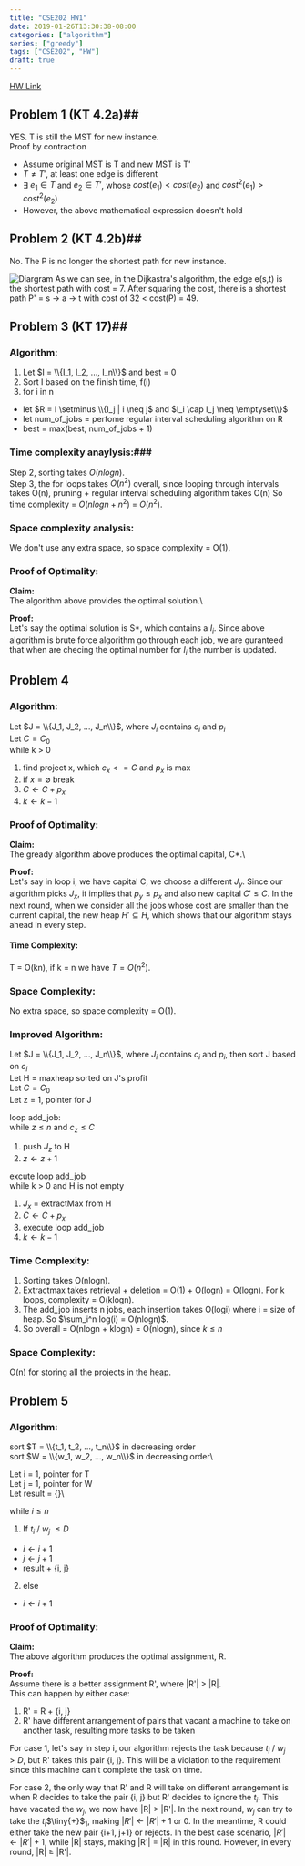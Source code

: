 ```yaml
---
title: "CSE202 HW1"
date: 2019-01-26T13:30:38-08:00
categories: ["algorithm"]
series: ["greedy"]
tags: ["CSE202", "HW"]
draft: true
---
```

[HW Link](https://cseweb.ucsd.edu/classes/wi19/cse202-a/hw1.pdf)

## Problem 1 (KT 4.2a)##
YES. T is still the MST for new instance.\
Proof by contraction

- Assume original MST is T and new MST is T'
- $T \neq T'$, at least one edge is different
- $\exists$ $e_1 \in T$ and $e_2 \in T'$, whose $cost(e_1) < cost(e_2)$ and $cost^2(e_1) > cost^2(e_2)$
- However, the above mathematical expression doesn't hold

## Problem 2 (KT 4.2b)##
No. The P is no longer the shortest path for new instance.

![Diargram](/img/cse202/hw1.2.png)
As we can see, in the Dijkastra's algorithm, the edge e(s,t) is the shortest path with cost = 7. After squaring the cost, there is a shortest path P' = s -> a -> t with cost of 32 < cost(P) = 49.

## Problem 3 (KT 17)##

### Algorithm: ###

1. Let $I = \\{I_1, I_2, ..., I_n\\}$ and best = 0
1. Sort I based on the finish time, f(i)
1. for i in n
  - let $R = I \setminus \\{I_j | i \neq j$ and $I_i \cap I_j \neq \emptyset\\}$
  - let num_of_jobs = perfome regular interval scheduling algorithm on R
  - best = max(best, num_of_jobs + 1)

### Time complexity anaylysis:###

Step 2, sorting takes $O(nlogn)$.\
Step 3, the for loops takes $O(n^2)$ overall, since looping through intervals takes O(n), pruning + regular interval scheduling algorithm takes O(n)
So time complexity = $O(nlogn + n^2)$ = $O(n^2)$.

### Space complexity analysis: ###

We don't use any extra space, so space complexity = O(1).

### Proof of Optimality: ###
**Claim:**\
The algorithm above provides the optimal solution.\

**Proof:**\
Let's say the optimal solution is S\*, which contains a $I_i$. Since above algorithm is brute force algorithm go through each job, we are guranteed that when are checing the optimal number for $I_i$ the number is updated.

## Problem 4 ##
### Algorithm: ###

Let $J = \\{J_1, J_2, ..., J_n\\}$, where $J_i$ contains $c_i$ and $p_i$\
Let $C = C_0$\
while k > 0

1. find project x, which $c_x <= C$ and $p_x$ is max
1. if $x = \emptyset$ break
1. $C \gets C + p_x$
1. $k \gets k - 1$

### Proof of Optimality: ###
**Claim:**\
The gready algorithm above produces the optimal capital, C\*.\

**Proof:**\
Let's say in loop i, we have capital C, we choose a different $J_y$. Since our algorithm picks $J_x$, it implies that $p_y \leq p_x$ and also new capital $C' \leq C$. In the next round, when we consider all the jobs whose cost are smaller than the current capital, the new heap $H' \subseteq H$, which shows that our algorithm stays ahead in every step.

#### Time Complexity: ####
T = O(kn), if k = n we have $T = O(n^2)$.

### Space Complexity: ###

No extra space, so space complexity = O(1).

### Improved Algorithm: ###

Let $J = \\{J_1, J_2, ..., J_n\\}$, where $J_i$ contains $c_i$ and $p_i$, then sort J based on $c_i$\
Let H = maxheap sorted on J's profit\
Let $C = C_0$\
Let z = 1, pointer for J

loop add_job:\
while $z \leq n$ and $c_z \leq C$

1. push $J_z$ to H
1. $z \gets z + 1$

excute loop add_job\
while k > 0 and H is not empty

1. $J_x$ = extractMax from H
1. $C \gets C + p_x$
1. execute loop add_job
1. $k \gets k - 1$

### Time Complexity: ###
1. Sorting takes O(nlogn).
1. Extractmax takes retrieval + deletion = O(1) + O(logn) = O(logn). For k loops, complexity = O(klogn).
1. The add_job inserts n jobs, each insertion takes O(logi) where i = size of heap. So $\sum_i^n log(i) = O(nlogn)$.
1. So overall = O(nlogn + klogn) = O(nlogn), since $k \leq n$

### Space Complexity: ###

O(n) for storing all the projects in the heap.

## Problem 5 ##

### Algorithm: ###

sort $T = \\{t_1, t_2, ..., t_n\\}$ in decreasing order\
sort $W = \\{w_1, w_2, ..., w_n\\}$ in decreasing order\

Let i = 1, pointer for T\
Let j = 1, pointer for W\
Let result = {}\

while $i \leq n$

1. If $t_i$ / $w_j$ $\leq D$
  - $i \gets i + 1$
  - $j \gets j + 1$
  - result + {i, j}
2. else
  - $i \gets i + 1$

### Proof of Optimality: ###
**Claim:**\
The above algorithm produces the optimal assignment, R.

**Proof:**\
Assume there is a better assignment R', where |R'| > |R|.\
This can happen by either case:

1. R' = R + {i, j} 
1. R' have different arrangement of pairs that vacant a machine to take on another task, resulting more tasks to be taken

For case 1, let's say in step i, our algorithm rejects the task because $t_i$ / $w_j$ $\gt D$, but R' takes this pair {i, j}. This will be a violation to the requirement since this machine can't complete the task on time.

For case 2, the only way that R' and R will take on different arrangement is when R decides to take the pair {i, j} but R' decides to ignore the $t_i$. This have vacated the $w_j$, we now have |R| > |R'|. In the next round, $w_j$ can try to take the $t_i$$\tiny{+}$$_1$, making $|R'| \gets |R'| + 1$ or 0. In the meantime, R could either take the new pair {i+1, j+1} or rejects. In the best case scenario, $|R'| \gets |R'| + 1$, while |R| stays, making |R'| = |R| in this round. However, in every round, |R| $\geq$ |R'|.

